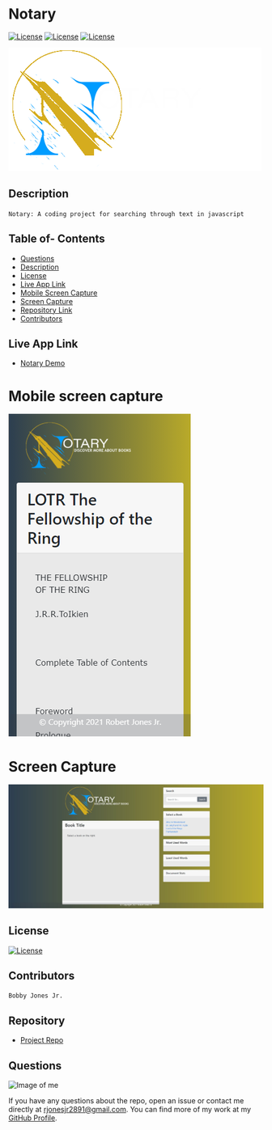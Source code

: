 # Notary

[![License](http://img.shields.io/:MadeBy-BJonesJr-lightgreen?logo=gitHub)](https://github.com/jones9682/Notary)
[![License](https://img.shields.io/github/repo-size/jones9682/Good-README-Generator?logo=gitHub)](https://github.com/jones9682/Notary)
[![License](https://img.shields.io/github/languages/top/jones9682/Good-README-Generator?logo=github&logoColor=yellow)](https://github.com/jones9682/Notary)

<img src="images/NotaryLogo2.png">

## Description
``
Notary: A coding project for searching through text in javascript
``
## Table of- Contents
- [Questions](#Questions)
- [Description](#Description)
- [License](#License)
- [Live App Link](#Live-App-Link)
- [Mobile Screen Capture](#Mobile-Screen-Capture)
- [Screen Capture](#Screen-Capture)
- [Repository Link](#Repository)
- [Contributors](#Contributors) 

## Live App Link

- [Notary Demo](https://jones9682.github.io/Notary/)

# Mobile screen capture

![mobile screen capture](images/mobile_screen_capture.png)

# Screen Capture

![screen capture](images/screen_capture.png)
## License

[![License](http://img.shields.io/:license-MIT-blue.svg)](https://github.com/jones9682/Notary/blob/master/LICENSE)

## Contributors
``
Bobby Jones Jr.
``
## Repository

- [Project Repo](https://github.com/jones9682/Notary)

## Questions

![Image of me](https://avatars3.githubusercontent.com/u/64339522?v=4)


If you have any questions about the repo, open an issue or contact me directly at rjonesjr2891@gmail.com. You can find more of my work at my [GitHub Profile](https://github.com/jones9682).
